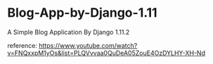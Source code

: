 # Blog-App-by-Django-1.11

A Simple Blog Application By Django 1.11.2

reference: https://www.youtube.com/watch?v=FNQxxpM1yOs&list=PLQVvvaa0QuDeA05ZouE4OzDYLHY-XH-Nd
